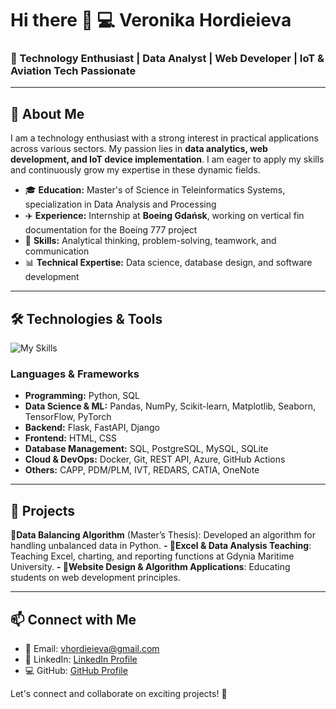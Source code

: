 <!--
**VeRonikARoNik/VeRonikARoNik** is a ✨ _special_ ✨ repository because its `README.md` (this file) appears on your GitHub profile.

Here are some ideas to get you started:

- 🔭 I’m currently working on ...
- 🌱 I’m currently learning ...
- 👯 I’m looking to collaborate on ...
- 🤔 I’m looking for help with ...
- 💬 Ask me about ...
- 📫 How to reach me: ...
- 😄 Pronouns: ...
- ⚡ Fun fact: ...
-->

# Hi there 👋 💻 Veronika Hordieieva

### 🚀 Technology Enthusiast | Data Analyst | Web Developer | IoT & Aviation Tech Passionate

---

## 🌟 About Me
I am a technology enthusiast with a strong interest in practical applications across various sectors. My passion lies in **data analytics, web development, and IoT device implementation**. I am eager to apply my skills and continuously grow my expertise in these dynamic fields.

- 🎓 **Education:** Master's of Science in Teleinformatics Systems, specialization in Data Analysis and Processing
- ✈️ **Experience:** Internship at **Boeing Gdańsk**, working on vertical fin documentation for the Boeing 777 project
- 🎯 **Skills:** Analytical thinking, problem-solving, teamwork, and communication
- 📊 **Technical Expertise:** Data science, database design, and software development

---

## 🛠️ Technologies & Tools

![My Skills](https://go-skill-icons.vercel.app/api/icons?i=js,html,css,wasm,python,sql,docker,git,flask,django,fastapi,postgresql,mysql,sqlite,tensorflow,pytorch)

### **Languages & Frameworks**
- **Programming:** Python, SQL
- **Data Science & ML:** Pandas, NumPy, Scikit-learn, Matplotlib, Seaborn, TensorFlow, PyTorch
- **Backend:** Flask, FastAPI, Django
- **Frontend:** HTML, CSS
- **Database Management:** SQL, PostgreSQL, MySQL, SQLite
- **Cloud & DevOps:** Docker, Git, REST API, Azure, GitHub Actions
- **Others:** CAPP, PDM/PLM, IVT, REDARS, CATIA, OneNote

---

## 📂 Projects
 **🔹Data Balancing Algorithm** 
 (Master’s Thesis): Developed an algorithm for handling unbalanced data in Python.
 **- 🔹Excel & Data Analysis Teaching**: 
 Teaching Excel, charting, and reporting functions at Gdynia Maritime University.
 **- 🔹Website Design & Algorithm Applications**: 
 Educating students on web development principles.

---

## 📫 Connect with Me
- 📧 Email: vhordieieva@gmail.com
- 🔗 LinkedIn: [LinkedIn Profile](#)
- 💻 GitHub: [GitHub Profile](#)

Let's connect and collaborate on exciting projects! 🚀


